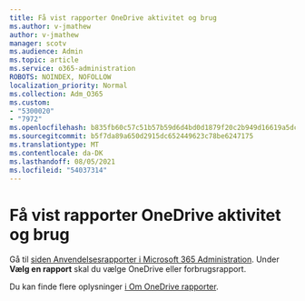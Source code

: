 ```yaml
---
title: Få vist rapporter OneDrive aktivitet og brug
ms.author: v-jmathew
author: v-jmathew
manager: scotv
ms.audience: Admin
ms.topic: article
ms.service: o365-administration
ROBOTS: NOINDEX, NOFOLLOW
localization_priority: Normal
ms.collection: Adm_O365
ms.custom:
- "5300020"
- "7972"
ms.openlocfilehash: b835fb60c57c51b57b59d6d4bd0d1879f20c2b949d16619a5dcb924d4d66e194
ms.sourcegitcommit: b5f7da89a650d2915dc652449623c78be6247175
ms.translationtype: MT
ms.contentlocale: da-DK
ms.lasthandoff: 08/05/2021
ms.locfileid: "54037314"
---
```

# <a name="view-reports-on-onedrive-activity-and-usage"></a>Få vist rapporter OneDrive aktivitet og brug

Gå til [siden Anvendelsesrapporter i Microsoft 365 Administration](https://admin.microsoft.com/AdminPortal/Home). Under **Vælg en rapport** skal du vælge OneDrive eller forbrugsrapport.

Du kan finde flere oplysninger [i Om OneDrive rapporter](https://go.microsoft.com/fwlink/?linkid=875239).
